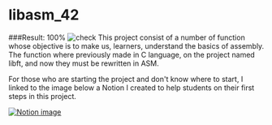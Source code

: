 # libasm_42

###Result: 100%  ![check](https://upload.wikimedia.org/wikipedia/commons/thumb/e/e0/Check_green_icon.svg/18px-Check_green_icon.svg.png)
This project consist of a number of function whose objective is to make us, learners, understand the basics of assembly. The function where previously made in C language, on the project named libft, and now they must be rewritten in ASM.



For those who are starting the project and don't know where to start, I linked to the image below a Notion I created to help students on their first steps in this project.

[![Notion image](https://www.notion.so/image/https%3A%2F%2Fwww.notion.so%2Fimages%2Fpage-cover%2Fmet_william_morris_1875.jpg?table=collection&id=1b072d43-3182-4375-be0b-f778781dfa70&width=400&userId=5b013cad-aa07-4a9f-a51e-6ce3cadd9c2c&cache=v2)](https://www.notion.so/Libasm-4c594fad42da40c7ab042c96edce9cae)

